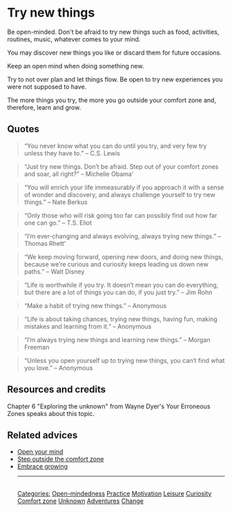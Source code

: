 # Try new things

Be open-minded. Don't be afraid to try new things such as food, activities, routines, music, whatever comes to your mind.

You may discover new things you like or discard them for future occasions.

Keep an open mind when doing something new.

Try to not over plan and let things flow. Be open to try new experiences you were not supposed to have.

The more things you try, the more you go outside your comfort zone and, therefore, learn and grow.

## Quotes

> “You never know what you can do until you try, and very few try unless they have to.” – C.S. Lewis

> “Just try new things. Don’t be afraid. Step out of your comfort zones and soar, all right?” – Michelle Obama'

> “You will enrich your life immeasurably if you approach it with a sense of wonder and discovery, and always challenge yourself to try new things.” – Nate Berkus

> “Only those who will risk going too far can possibly find out how far one can go.” – T.S. Eliot

> “I’m ever-changing and always evolving, always trying new things.” – Thomas Rhett'

> “We keep moving forward, opening new doors, and doing new things, because we’re curious and curiosity keeps leading us down new paths.” – Walt Disney

> “Life is worthwhile if you try. It doesn’t mean you can do everything, but there are a lot of things you can do, if you just try.” – Jim Rohn

> “Make a habit of trying new things.” – Anonymous

> “Life is about taking chances, trying new things, having fun, making mistakes and learning from it.” – Anonymous

> “I’m always trying new things and learning new things.” – Morgan Freeman

> “Unless you open yourself up to trying new things, you can’t find what you love.” – Anonymous

## Resources and credits

Chapter 6 "Exploring the unknown" from Wayne Dyer's Your Erroneous Zones speaks about this topic.

## Related advices

- [Open your mind](../Open%20your%20mind/index.md)
- [Step outside the comfort zone](../Step%20outside%20the%20comfort%20zone/index.md)
- [Embrace growing](../Embrace%20growing/index.md)<hr/><br/>[Categories:](../Categories/index.md) [Open-mindedness](../Categories/Open-mindedness.md) [Practice](../Categories/Practice.md) [Motivation](../Categories/Motivation.md) [Leisure](../Categories/Leisure.md) [Curiosity](../Categories/Curiosity.md) [Comfort zone](../Categories/Comfort%20zone.md) [Unknown](../Categories/Unknown.md) [Adventures](../Categories/Adventures.md) [Change](../Categories/Change.md)